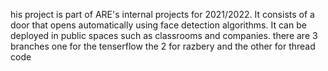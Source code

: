 his project is part of ARE's internal projects for 2021/2022.
It consists of a door that opens automatically using face detection algorithms.
It can be deployed in public spaces such as classrooms and companies.
there are 3 branches one for the tenserflow  the 2 for razbery and the 
other for thread code 
